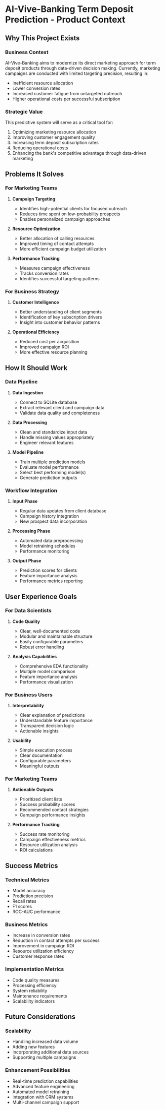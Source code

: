 # AI-Vive-Banking Term Deposit Prediction - Product Context

## Why This Project Exists

### Business Context
AI-Vive-Banking aims to modernize its direct marketing approach for term deposit products through data-driven decision making. Currently, marketing campaigns are conducted with limited targeting precision, resulting in:

- Inefficient resource allocation
- Lower conversion rates
- Increased customer fatigue from untargeted outreach
- Higher operational costs per successful subscription

### Strategic Value
This predictive system will serve as a critical tool for:
1. Optimizing marketing resource allocation
2. Improving customer engagement quality
3. Increasing term deposit subscription rates
4. Reducing operational costs
5. Enhancing the bank's competitive advantage through data-driven marketing


## Problems It Solves

### For Marketing Teams
1. **Campaign Targeting**
   - Identifies high-potential clients for focused outreach
   - Reduces time spent on low-probability prospects
   - Enables personalized campaign approaches

2. **Resource Optimization**
   - Better allocation of calling resources
   - Improved timing of contact attempts
   - More efficient campaign budget utilization

3. **Performance Tracking**
   - Measures campaign effectiveness
   - Tracks conversion rates
   - Identifies successful targeting patterns

### For Business Strategy
1. **Customer Intelligence**
   - Better understanding of client segments
   - Identification of key subscription drivers
   - Insight into customer behavior patterns

2. **Operational Efficiency**
   - Reduced cost per acquisition
   - Improved campaign ROI
   - More effective resource planning


## How It Should Work

### Data Pipeline
1. **Data Ingestion**
   - Connect to SQLite database
   - Extract relevant client and campaign data
   - Validate data quality and completeness

2. **Data Processing**
   - Clean and standardize input data
   - Handle missing values appropriately
   - Engineer relevant features

3. **Model Pipeline**
   - Train multiple prediction models
   - Evaluate model performance
   - Select best performing model(s)
   - Generate prediction outputs

### Workflow Integration
1. **Input Phase**
   - Regular data updates from client database
   - Campaign history integration
   - New prospect data incorporation

2. **Processing Phase**
   - Automated data preprocessing
   - Model retraining schedules
   - Performance monitoring

3. **Output Phase**
   - Prediction scores for clients
   - Feature importance analysis
   - Performance metrics reporting


## User Experience Goals

### For Data Scientists
1. **Code Quality**
   - Clear, well-documented code
   - Modular and maintainable structure
   - Easily configurable parameters
   - Robust error handling

2. **Analysis Capabilities**
   - Comprehensive EDA functionality
   - Multiple model comparison
   - Feature importance analysis
   - Performance visualization

### For Business Users
1. **Interpretability**
   - Clear explanation of predictions
   - Understandable feature importance
   - Transparent decision logic
   - Actionable insights

2. **Usability**
   - Simple execution process
   - Clear documentation
   - Configurable parameters
   - Meaningful outputs

### For Marketing Teams
1. **Actionable Outputs**
   - Prioritized client lists
   - Success probability scores
   - Recommended contact strategies
   - Campaign performance insights

2. **Performance Tracking**
   - Success rate monitoring
   - Campaign effectiveness metrics
   - Resource utilization analysis
   - ROI calculations


## Success Metrics

### Technical Metrics
- Model accuracy
- Prediction precision
- Recall rates
- F1 scores
- ROC-AUC performance

### Business Metrics
- Increase in conversion rates
- Reduction in contact attempts per success
- Improvement in campaign ROI
- Resource utilization efficiency
- Customer response rates

### Implementation Metrics
- Code quality measures
- Processing efficiency
- System reliability
- Maintenance requirements
- Scalability indicators


## Future Considerations

### Scalability
- Handling increased data volume
- Adding new features
- Incorporating additional data sources
- Supporting multiple campaigns

### Enhancement Possibilities
- Real-time prediction capabilities
- Advanced feature engineering
- Automated model retraining
- Integration with CRM systems
- Multi-channel campaign support